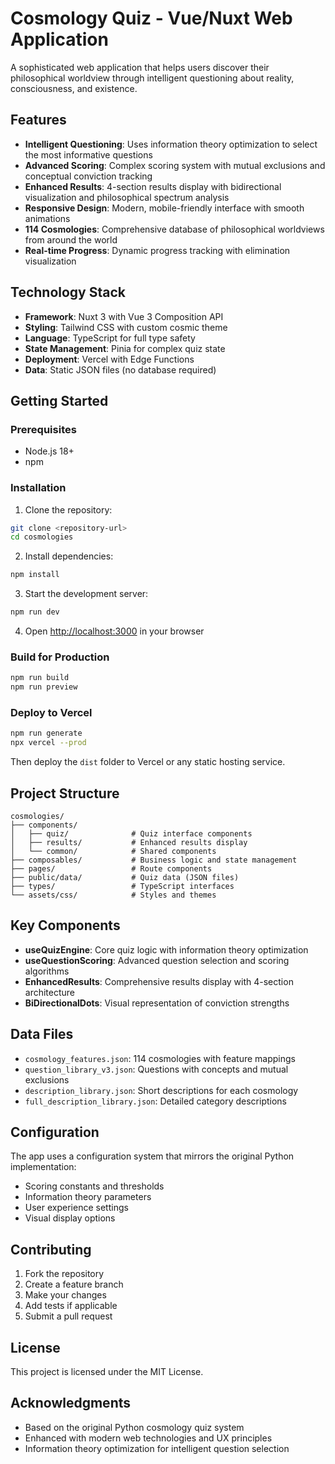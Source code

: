 # Cosmology Quiz - Vue/Nuxt Web Application

A sophisticated web application that helps users discover their philosophical worldview through intelligent questioning about reality, consciousness, and existence.

## Features

- **Intelligent Questioning**: Uses information theory optimization to select the most informative questions
- **Advanced Scoring**: Complex scoring system with mutual exclusions and conceptual conviction tracking
- **Enhanced Results**: 4-section results display with bidirectional visualization and philosophical spectrum analysis
- **Responsive Design**: Modern, mobile-friendly interface with smooth animations
- **114 Cosmologies**: Comprehensive database of philosophical worldviews from around the world
- **Real-time Progress**: Dynamic progress tracking with elimination visualization

## Technology Stack

- **Framework**: Nuxt 3 with Vue 3 Composition API
- **Styling**: Tailwind CSS with custom cosmic theme
- **Language**: TypeScript for full type safety
- **State Management**: Pinia for complex quiz state
- **Deployment**: Vercel with Edge Functions
- **Data**: Static JSON files (no database required)

## Getting Started

### Prerequisites

- Node.js 18+ 
- npm

### Installation

1. Clone the repository:
```bash
git clone <repository-url>
cd cosmologies
```

2. Install dependencies:
```bash
npm install
```

3. Start the development server:
```bash
npm run dev
```

4. Open [http://localhost:3000](http://localhost:3000) in your browser

### Build for Production

```bash
npm run build
npm run preview
```

### Deploy to Vercel

```bash
npm run generate
npx vercel --prod
```

Then deploy the `dist` folder to Vercel or any static hosting service.

## Project Structure

```
cosmologies/
├── components/
│   ├── quiz/              # Quiz interface components
│   ├── results/           # Enhanced results display
│   └── common/            # Shared components
├── composables/           # Business logic and state management
├── pages/                 # Route components
├── public/data/           # Quiz data (JSON files)
├── types/                 # TypeScript interfaces
└── assets/css/            # Styles and themes
```

## Key Components

- **useQuizEngine**: Core quiz logic with information theory optimization
- **useQuestionScoring**: Advanced question selection and scoring algorithms
- **EnhancedResults**: Comprehensive results display with 4-section architecture
- **BiDirectionalDots**: Visual representation of conviction strengths

## Data Files

- `cosmology_features.json`: 114 cosmologies with feature mappings
- `question_library_v3.json`: Questions with concepts and mutual exclusions
- `description_library.json`: Short descriptions for each cosmology
- `full_description_library.json`: Detailed category descriptions

## Configuration

The app uses a configuration system that mirrors the original Python implementation:

- Scoring constants and thresholds
- Information theory parameters
- User experience settings
- Visual display options

## Contributing

1. Fork the repository
2. Create a feature branch
3. Make your changes
4. Add tests if applicable
5. Submit a pull request

## License

This project is licensed under the MIT License.

## Acknowledgments

- Based on the original Python cosmology quiz system
- Enhanced with modern web technologies and UX principles
- Information theory optimization for intelligent question selection